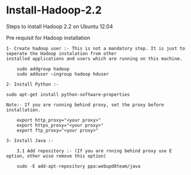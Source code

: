 Install-Hadoop-2.2
==================

Steps to install Hadoop 2.2 on Ubuntu 12.04

Pre requisit for Hadoop installation

	1- Create hadoop user :- This is not a mandatory step. It is just to seperate the Hadoop instalation from other
	installed applications and users which are running on this machine.

    	sudo addgroup hadoop
    	sudo adduser —ingroup hadoop hduser

	2- Install Python :- 
	
	sudo apt-get install python-software-properties
	
	Note:- If you are running behind proxy, set the proxy before installation.
	
		export http_proxy="<your proxy>"
		export https_proxy="<your proxy>"
		export ftp_proxy="<your proxy>"
	
	3- Install Java :- 
	
		3.1 Add repository :- (If you are rnning behind proxy use E option, other wise remove this option)
		
		sudo -E add-apt-repository ppa:webupd8team/java
		
